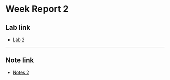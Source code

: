 # Week Report 2

## Lab link
* [Lab 2](https://github.com/amilcarangeles/cis106/blob/main/labs/lab2/lab2.md)

<hr>

## Note link
* [Notes 2](../../notes/notes2/notes2.md)